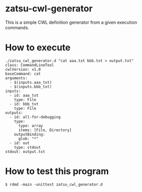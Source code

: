 # zatsu-cwl-generator
This is a simple CWL definition generator from a given execution commands.

# How to execute

```console
./zatsu_cwl_generator.d "cat aaa.txt bbb.txt > output.txt"
class: CommandLineTool
cwlVersion: v1.0
baseCommand: cat
arguments:
  - $(inputs.aaa_txt)
  - $(inputs.bbb_txt)
inputs:
  - id: aaa_txt
    type: File
  - id: bbb_txt
    type: File
outputs:
  - id: all-for-debugging
    type:
      type: array
      items: [File, Directory]
    outputBinding:
      glob: "*"
  - id: out
    type: stdout
stdout: output.txt
```

# How to test this program

```console
$ rdmd -main -unittest zatsu_cwl_generator.d
```
